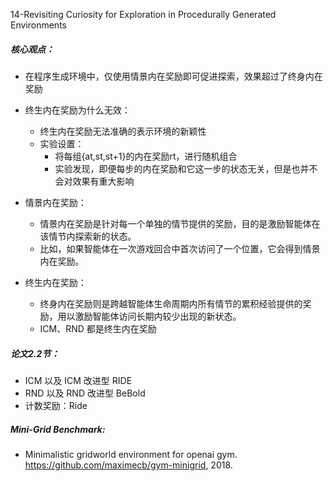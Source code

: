 14-Revisiting Curiosity for Exploration in Procedurally Generated Environments


##### 核心观点：
- 在程序生成环境中，仅使用情景内在奖励即可促进探索，效果超过了终身内在奖励

- 终生内在奖励为什么无效：
    - 终生内在奖励无法准确的表示环境的新颖性
    - 实验设置：
        - 将每组{at,st,st+1}的内在奖励rt，进行随机组合
        - 实验发现，即便每步的内在奖励和它这一步的状态无关，但是也并不会对效果有重大影响

- 情景内在奖励：
    - 情景内在奖励是针对每一个单独的情节提供的奖励，目的是激励智能体在该情节内探索新的状态。
    - 比如，如果智能体在一次游戏回合中首次访问了一个位置，它会得到情景内在奖励。
- 终生内在奖励：
    - 终身内在奖励则是跨越智能体生命周期内所有情节的累积经验提供的奖励，用以激励智能体访问长期内较少出现的新状态。
    - ICM、RND 都是终生内在奖励

##### 论文2.2节：
- ICM 以及 ICM 改进型 RIDE
- RND 以及 RND 改进型 BeBold
- 计数奖励：Ride

##### Mini-Grid Benchmark: 
- Minimalistic gridworld environment for openai gym. https://github.com/maximecb/gym-minigrid, 2018.